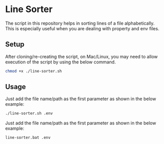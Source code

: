 # Line Sorter

The script in this repository helps in sorting lines of a file alphabetically. This is especially useful when you are dealing with property and env files.

## Setup

After cloning/re-creating the script, on Mac/Linux, you may need to allow execution of the script by using the below command.

```sh
chmod +x ./line-sorter.sh 
```

## Usage

Just add the file name/path as the first parameter as shown in the below example:
```sh
./line-sorter.sh .env
```

Just add the file name/path as the first parameter as shown in the below example:
```bat
line-sorter.bat .env
```